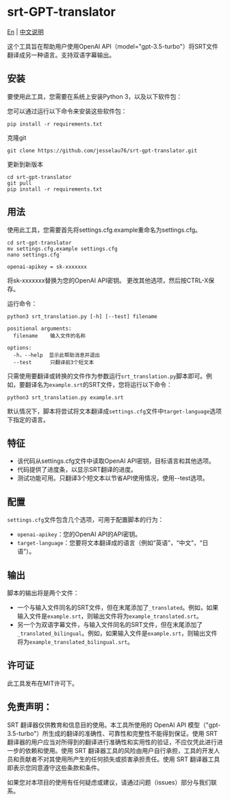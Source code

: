 # srt-GPT-translator
[En](https://github.com/jesselau76/srt-gpt-translator/blob/main/README.md) | [中文说明](https://github.com/jesselau76/srt-gpt-translator/blob/main/README-zh.md)

这个工具旨在帮助用户使用OpenAI API（model="gpt-3.5-turbo"）将SRT文件翻译成另一种语言。支持双语字幕输出。

## 安装

要使用此工具，您需要在系统上安装Python 3，以及以下软件包：

您可以通过运行以下命令来安装这些软件包：

`pip install -r requirements.txt` 

克隆git

`git clone https://github.com/jesselau76/srt-gpt-translator.git` 

更新到新版本

```
cd srt-gpt-translator
git pull
pip install -r requirements.txt
```

## 用法

使用此工具，您需要首先将settings.cfg.example重命名为settings.cfg。

```
cd srt-gpt-translator
mv settings.cfg.example settings.cfg
nano settings.cfg` 
```

`openai-apikey = sk-xxxxxxx` 

将sk-xxxxxxx替换为您的OpenAI API密钥。 更改其他选项，然后按CTRL-X保存。

运行命令：
```
python3 srt_translation.py [-h] [--test] filename

positional arguments:
  filename    输入文件的名称

options:
  -h，--help  显示此帮助消息并退出
  --test      只翻译前3个短文本
```

只需使用要翻译或转换的文件作为参数运行`srt_translation.py`脚本即可。例如，要翻译名为`example.srt`的SRT文件，您将运行以下命令：

`python3 srt_translation.py example.srt` 

默认情况下，脚本将尝试将文本翻译成`settings.cfg`文件中`target-language`选项下指定的语言。

## 特征

-   该代码从settings.cfg文件中读取OpenAI API密钥，目标语言和其他选项。
-   代码提供了进度条，以显示SRT翻译的进度。
-   测试功能可用。只翻译3个短文本以节省API使用情况，使用--test选项。

## 配置

`settings.cfg`文件包含几个选项，可用于配置脚本的行为：

-   `openai-apikey`：您的OpenAI API的API密钥。
-   `target-language`：您要将文本翻译成的语言（例如“英语”，“中文”，“日语”）。

## 输出

脚本的输出将是两个文件：
- 一个与输入文件同名的SRT文件，但在末尾添加了`_translated`。例如，如果输入文件是`example.srt`，则输出文件将为`example_translated.srt`。
- 另一个为双语字幕文件，与输入文件同名的SRT文件，但在末尾添加了`_translated_bilingual`。例如，如果输入文件是`example.srt`，则输出文件将为`example_translated_bilingual.srt`。
## 许可证

此工具发布在MIT许可下。
## 免责声明：

SRT 翻译器仅供教育和信息目的使用。本工具所使用的 OpenAI API 模型（"gpt-3.5-turbo"）所生成的翻译的准确性、可靠性和完整性不能得到保证。使用 SRT 翻译器的用户应当对所得到的翻译进行准确性和实用性的验证，不应仅凭此进行进一步的依赖和使用。使用 SRT 翻译器工具的风险由用户自行承担，工具的开发人员和贡献者不对其使用所产生的任何损失或损害承担责任。使用 SRT 翻译器工具即表示您同意遵守这些条款和条件。

如果您对本项目的使用有任何疑虑或建议，请通过问题（issues）部分与我们联系。
